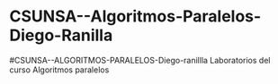 # CSUNSA--Algoritmos-Paralelos-Diego-Ranilla
#CSUNSA--ALGORITMOS-PARALELOS-Diego-ranillla
Laboratorios del curso Algoritmos paralelos
